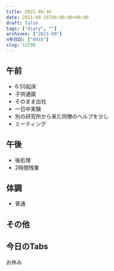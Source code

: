```yaml
---
title: 2021-09-16
date: 2021-09-16T00:00:00+09:00
draft: false
tags: ["diary", ""]
archives: ["2021-09"]
n年日記: ["0916"]
slug: 53290
---
```

## 午前
- 6:55起床
- 子供通園
- そのまま出社
- 一日中実験
- 別の研究所から来た同僚のヘルプを少し
- ミーティング
## 午後
- 後処理
- 2時間残業
## 体調
- 普通
## その他
## 今日のTabs
お休み